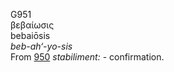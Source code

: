 <body>
  <p>G951<br>  βεβαίωσις  <br> bebaiōsis  <br><i>beb-ah‘-yo-sis </i><br>From <a href="g0950.htm">950</a>  <i>stabiliment:</i> - confirmation.<br></p>
 </body>